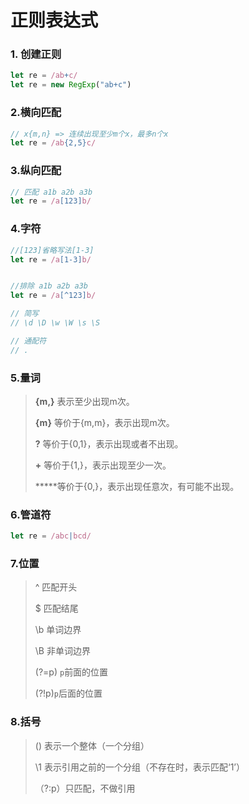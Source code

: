 # 正则表达式



### 1. 创建正则

```javascript
let re = /ab+c/
let re = new RegExp("ab+c")
```

### 2.横向匹配

```javascript
// x{m,n} => 连续出现至少m个x，最多n个x
let re = /ab{2,5}c/
```

### 3.纵向匹配

```javascript
// 匹配 a1b a2b a3b
let re = /a[123]b/

```

### 4.字符

```javascript
//[123]省略写法[1-3]
let re = /a[1-3]b/


//排除 a1b a2b a3b
let re = /a[^123]b/

// 简写
// \d \D \w \W \s \S

// 通配符
// .

```



### 5.量词

> **{m,}** 表示至少出现m次。
>
> **{m}** 等价于{m,m}，表示出现m次。
>
> **?** 等价于{0,1}，表示出现或者不出现。
>
> **+** 等价于{1,}，表示出现至少一次。
>
> *****等价于{0,}，表示出现任意次，有可能不出现。



### 6.管道符

```javascript
let re = /abc|bcd/
```



### 7.位置

>  ^  匹配开头
>
> $  匹配结尾
>
> \b 单词边界
>
> \B 非单词边界
>
> (?=p) `p`前面的位置
>
>  (?!p)`p`后面的位置



### 8.括号

>  () 表示一个整体（一个分组）
>
> \1 表示引用之前的一个分组（不存在时，表示匹配‘1’）
>
> （?:p）只匹配，不做引用